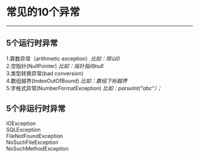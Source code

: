 # 常见的10个异常
---

## 5个运行时异常
1.算数异常（arithmetic exception）_比如：除以0_\
2.空指针(NullPointer) _比如：指针指向null_\
3.类型转换异常(bad conversion)\
4.数组越界(IndexOutOfBound) _比如：数组下标越界_ <br/>
5.字格式异常(NumberFormatException) _比如：parseInt("abc“）；_

## 5个非运行时异常
IOException\
SQLException\
FileNotFoundException\
NoSuchFileException\
NoSuchMethodException
